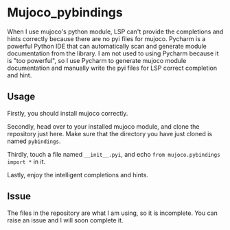 # Mujoco_pybindings

When I use mujoco's python module, LSP can't provide the completions and hints correctly because there are no pyi files for mujoco. Pycharm is a powerful Python IDE that can automatically scan and generate module documentation from the library. I am not used to using Pycharm because it is "too powerful", so I use Pycharm to generate mujoco module documentation and manually write the pyi files for LSP correct completion and hint.

## Usage

Firstly, you should install mujoco correctly.

Secondly, head over to your installed mujoco module, and clone the repository just here. Make sure that the directory you have just cloned is named `pybindings`.

Thirdly, touch a file named `__init__.pyi`, and echo `from mujoco.pybindings import *` in it.

Lastly, enjoy the intelligent completions and hints.

## Issue

The files in the repository are what I am using, so it is incomplete. You can raise an issue and I will soon complete it.